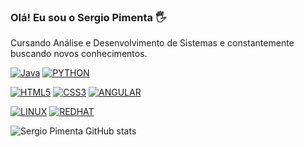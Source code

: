 ### Olá! Eu sou o Sergio Pimenta 🖐️ 
Cursando Análise e Desenvolvimento de Sistemas e constantemente buscando novos conhecimentos. 

[![Java](https://img.shields.io/badge/Java-ED8B00?style=for-the-badge&logo=openjdk&logoColor=white)](https://github.com/p1m3nt4) [![PYTHON](https://img.shields.io/badge/Python-14354C?style=for-the-badge&logo=python&logoColor=white)](https://github.com/p1m3nt4)

[![HTML5](https://img.shields.io/badge/HTML5-E34F26?style=for-the-badge&logo=html5&logoColor=white)](https://github.com/p1m3nt4)
[![CSS3](https://img.shields.io/badge/CSS3-1572B6?style=for-the-badge&logo=css3&logoColor=white)](https://github.com/p1m3nt4)
[![ANGULAR](https://img.shields.io/badge/Angular-DD0031?style=for-the-badge&logo=angular&logoColor=white)](https://github.com/p1m3nt4)


[![LINUX](https://img.shields.io/badge/Linux-FCC624?style=for-the-badge&logo=linux&logoColor=black)](https://github.com/p1m3nt4)
[![REDHAT](https://img.shields.io/badge/Red%20Hat-EE0000?style=for-the-badge&logo=redhat&logoColor=white)](https://github.com/p1m3nt4)


![Sergio Pimenta GitHub stats](https://github-readme-stats.vercel.app/api?username=p1m3nt4&show_icons=true&theme=dracula)

